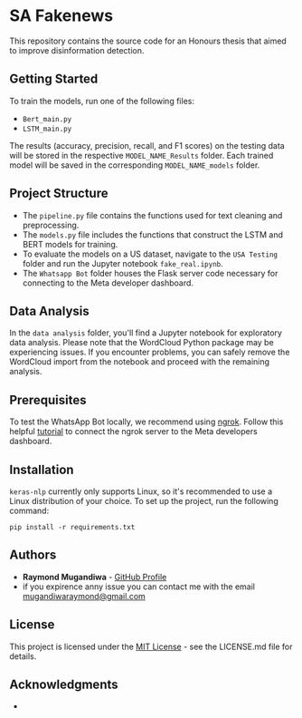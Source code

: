 # SA Fakenews

This repository contains the source code for an Honours thesis that aimed to improve disinformation detection.

## Getting Started

To train the models, run one of the following files:
- `Bert_main.py`
- `LSTM_main.py`

The results (accuracy, precision, recall, and F1 scores) on the testing data will be stored in the respective `MODEL_NAME_Results` folder.
Each trained model will be saved in the corresponding `MODEL_NAME_models` folder.

## Project Structure

- The `pipeline.py` file contains the functions used for text cleaning and preprocessing.
- The `models.py` file includes the functions that construct the LSTM and BERT models for training.
- To evaluate the models on a US dataset, navigate to the `USA Testing` folder and run the Jupyter notebook `fake_real.ipynb`.
- The `Whatsapp Bot` folder houses the Flask server code necessary for connecting to the Meta developer dashboard.

## Data Analysis

In the `data analysis` folder, you'll find a Jupyter notebook for exploratory data analysis. Please note that the WordCloud Python package may be experiencing issues. If you encounter problems, you can safely remove the WordCloud import from the notebook and proceed with the remaining analysis.

## Prerequisites

To test the WhatsApp Bot locally, we recommend using [ngrok](https://ngrok.com/download). Follow this helpful [tutorial](https://ngrok.com/docs/integrations/facebook/webhooks/) to connect the ngrok server to the Meta developers dashboard.

## Installation
`keras-nlp` currently only supports Linux, so it's recommended to use a Linux distribution of your choice.
To set up the project, run the following command:

```
pip install -r requirements.txt
```

## Authors

- **Raymond Mugandiwa** - [GitHub Profile](https://github.com/RaymondMugandiwa)
- if you expirence anny issue you can contact me with the email mugandiwaraymond@gmail.com

## License

This project is licensed under the [MIT License](LICENSE.md) - see the LICENSE.md file for details.

## Acknowledgments

- 